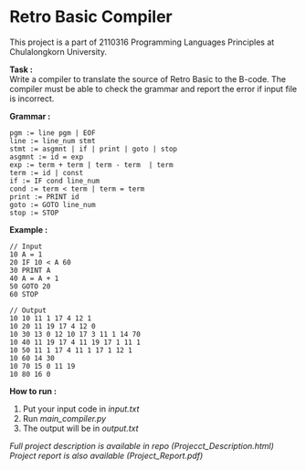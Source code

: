# Retro Basic Compiler
This project is a part of 2110316 Programming Languages Principles at Chulalongkorn University.

**Task :**  
Write a compiler to translate the source of Retro Basic to the B-code.
The compiler must be able to check the grammar and report the error if input file is incorrect.

**Grammar :**   
```
pgm := line pgm | EOF  
line := line_num stmt  
stmt := asgmnt | if | print | goto | stop  
asgmnt := id = exp  
exp := term + term | term - term  | term
term := id | const  
if := IF cond line_num  
cond := term < term | term = term  
print := PRINT id  
goto := GOTO line_num  
stop := STOP  
```
  
**Example :**  
```
// Input
10 A = 1  
20 IF 10 < A 60   
30 PRINT A  
40 A = A + 1  
50 GOTO 20  
60 STOP
```

```
// Output
10 10 11 1 17 4 12 1  
10 20 11 19 17 4 12 0  
10 30 13 0 12 10 17 3 11 1 14 70  
10 40 11 19 17 4 11 19 17 1 11 1  
10 50 11 1 17 4 11 1 17 1 12 1  
10 60 14 30  
10 70 15 0 11 19  
10 80 16 0 
```
 
 **How to run :**  
 1. Put your input code in *input.txt*
 2. Run *main_compiler.py*
 3. The output will be in *output.txt* 
 
 *Full project description is available in repo (Projecct_Description.html)  
 Project report is also available (Project_Report.pdf)*
